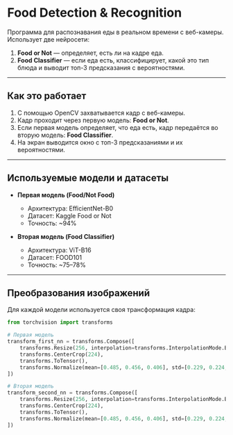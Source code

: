 # Food Detection & Recognition

Программа для распознавания еды в реальном времени с веб-камеры.  
Использует две нейросети:  

1. **Food or Not** — определяет, есть ли на кадре еда.  
2. **Food Classifier** — если еда есть, классифицирует, какой это тип блюда и выводит топ-3 предсказания с вероятностями.

---

## Как это работает

1. С помощью OpenCV захватывается кадр с веб-камеры.  
2. Кадр проходит через первую модель: **Food or Not**.  
3. Если первая модель определяет, что еда есть, кадр передаётся во вторую модель: **Food Classifier**.  
4. На экран выводится окно с топ-3 предсказаниями и их вероятностями.  

---

## Используемые модели и датасеты

- **Первая модель (Food/Not Food)**
  - Архитектура: EfficientNet-B0
  - Датасет: Kaggle Food or Not
  - Точность: ~94%

- **Вторая модель (Food Classifier)**
  - Архитектура: ViT-B16
  - Датасет: FOOD101
  - Точность: ~75–78%

---

## Преобразования изображений

Для каждой модели используется своя трансформация кадра:

```python
from torchvision import transforms

# Первая модель
transform_first_nn = transforms.Compose([
    transforms.Resize(256, interpolation=transforms.InterpolationMode.BICUBIC),
    transforms.CenterCrop(224),
    transforms.ToTensor(),
    transforms.Normalize(mean=[0.485, 0.456, 0.406], std=[0.229, 0.224, 0.225])
])

# Вторая модель
transform_second_nn = transforms.Compose([
    transforms.Resize(256, interpolation=transforms.InterpolationMode.BILINEAR),
    transforms.CenterCrop(224),
    transforms.ToTensor(),
    transforms.Normalize(mean=[0.485, 0.456, 0.406], std=[0.229, 0.224, 0.225])
])

